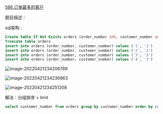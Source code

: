 [586.订单最多的客户](https://leetcode-cn.com/problems/customer-placing-the-largest-number-of-orders/)

题目描述：

sql架构 :

```sql
Create table If Not Exists orders (order_number int, customer_number int)
Truncate table orders
insert into orders (order_number, customer_number) values ('1', '1')
insert into orders (order_number, customer_number) values ('2', '2')
insert into orders (order_number, customer_number) values ('3', '3')
insert into orders (order_number, customer_number) values ('4', '3')
```



![image-20220421234206789](https://raw.githubusercontent.com/biienu/typora-image-location/master/typora-image/202204212342954.png)



![image-20220421234236963](https://raw.githubusercontent.com/biienu/typora-image-location/master/typora-image/202204212342229.png)



![image-20220421234251208](https://raw.githubusercontent.com/biienu/typora-image-location/master/typora-image/202204212342401.png)



解法：分组排序 + limit



```sql
select customer_number from orders group by customer_number order by count(customer_number) desc limit 0,1;
```


